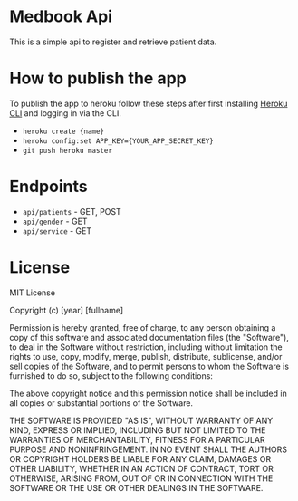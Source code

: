 # Medbook Api

This is a simple api to register and retrieve patient data.

# How to publish the app

To publish the app to heroku follow these steps after first installing [Heroku CLI](https://devcenter.heroku.com/articles/heroku-cli#download-and-install) and logging in via the CLI.

- `heroku create {name}`
- `heroku config:set APP_KEY={YOUR_APP_SECRET_KEY}`
- `git push heroku master`

# Endpoints

- `api/patients` - GET, POST
- `api/gender` - GET
- `api/service` - GET

# License

MIT License

Copyright (c) [year] [fullname]

Permission is hereby granted, free of charge, to any person obtaining a copy
of this software and associated documentation files (the "Software"), to deal
in the Software without restriction, including without limitation the rights
to use, copy, modify, merge, publish, distribute, sublicense, and/or sell
copies of the Software, and to permit persons to whom the Software is
furnished to do so, subject to the following conditions:

The above copyright notice and this permission notice shall be included in all
copies or substantial portions of the Software.

THE SOFTWARE IS PROVIDED "AS IS", WITHOUT WARRANTY OF ANY KIND, EXPRESS OR
IMPLIED, INCLUDING BUT NOT LIMITED TO THE WARRANTIES OF MERCHANTABILITY,
FITNESS FOR A PARTICULAR PURPOSE AND NONINFRINGEMENT. IN NO EVENT SHALL THE
AUTHORS OR COPYRIGHT HOLDERS BE LIABLE FOR ANY CLAIM, DAMAGES OR OTHER
LIABILITY, WHETHER IN AN ACTION OF CONTRACT, TORT OR OTHERWISE, ARISING FROM,
OUT OF OR IN CONNECTION WITH THE SOFTWARE OR THE USE OR OTHER DEALINGS IN THE
SOFTWARE.
